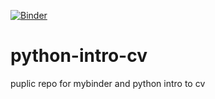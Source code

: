 [![Binder](https://mybinder.org/badge_logo.svg)](https://mybinder.org/v2/gh/TempestaZ93/python-intro-cv/master?filepath=Python-Intro.ipynb)

# python-intro-cv
puplic repo for mybinder and python intro to cv
